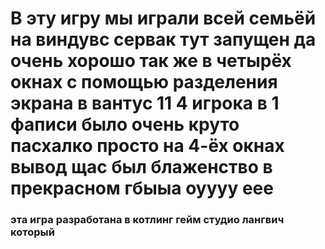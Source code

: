 # В эту игру мы играли всей семьёй на виндувс сервак тут запущен да очень хорошо так же в четырёх окнах с помощью разделения экрана в вантус 11 4 игрока в 1 фаписи было очень круто пасхалко просто на 4-ёх окнах вывод щас был блаженство в прекрасном гбыыа оуууу еее


### эта игра разработана в котлинг гейм студио лангвич который
